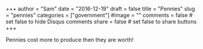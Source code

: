+++
author = "Sam"
date = "2016-12-19"
draft = false
title = "Pennies"
slug = "pennies"
categories = ["government"]
#image = ""
comments = false     # set false to hide Disqus comments
share = false        # set false to share buttons
+++

Pennies cost more to produce then they are worth!